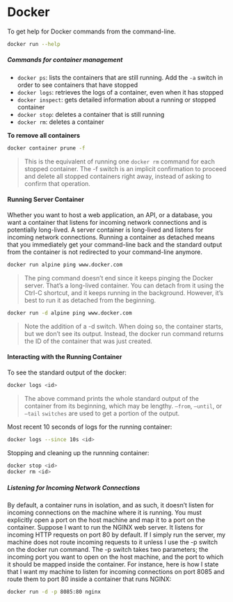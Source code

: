 # Docker
To get help for Docker commands from the command-line.
```sh
docker run --help
```
##### Commands for container management
-  `docker ps`: lists the containers that are still running. Add the `-a` switch in order to see containers that have   stopped
- `docker logs`: retrieves the logs of a container, even when it has stopped
- `docker inspect`: gets detailed information about a running or stopped container
- `docker stop`: deletes a container that is still running
- `docker rm`: deletes a container

**To remove all containers**
```sh
docker container prune -f
```
> This is the equivalent of running one `docker rm` command for each stopped container. The -f switch is an implicit confirmation to proceed and delete all stopped containers right away, instead of asking to confirm that operation.

#### Running Server Container
Whether you want to host a web application, an API, or a database, you want a container that listens for incoming network connections and is potentially long-lived. A server container is long-lived and listens for incoming network connections. Running a container as detached means that you immediately get your command-line back and the standard output from the container is not redirected to your command-line anymore.
```sh
docker run alpine ping www.docker.com
```
> The ping command doesn’t end since it keeps pinging the Docker server. That’s a long-lived container. You can detach from it using the Ctrl-C shortcut, and it keeps running in the background. However, it’s best to run it as detached from the beginning.
```sh
docker run -d alpine ping www.docker.com
```
> Note the addition of a -d switch. When doing so, the container starts, but we don’t see its output. Instead, the docker run command returns the ID of the container that was just created.

#### Interacting with the Running Container
To see the standard output of the docker:
```sh
docker logs <id>
```
>The above command prints the whole standard output of the container from its beginning, which may be lengthy. `–from`, `–until`, or `–tail` `switches` are used to get a portion of the output. 

Most recent 10 seconds of logs for the running container:
```sh
docker logs --since 10s <id>
```
Stopping and cleaning up the runnning container:

```sh
docker stop <id>
docker rm <id>
```
##### Listening for Incoming Network Connections 
By default, a container runs in isolation, and as such, it doesn’t listen for incoming connections on the machine where it is running. You must explicitly open a port on the host machine and map it to a port on the container. Suppose I want to run the NGINX web server. It listens for incoming HTTP requests on port 80 by default. If I simply run the server, my machine does not route incoming requests to it unless I use the -p switch on the docker run command. The -p switch takes two parameters; the incoming port you want to open on the host machine, and the port to which it should be mapped inside the container. For instance, here is how I state that I want my machine to listen for incoming connections on port 8085 and route them to port 80 inside a container that runs NGINX:
```sh
docker run -d -p 8085:80 nginx
```
